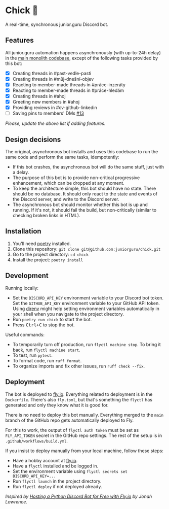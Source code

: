 # Chick 🐤

A real-time, synchronous junior.guru Discord bot.

## Features

All junior.guru automation happens asynchronously (with up-to-24h delay) in the [main monolith codebase](https://github.com/juniorguru/junior.guru), except of the following tasks provided by this bot:

- [x] Creating threads in #past-vedle-pasti
- [x] Creating threads in #můj-dnešní-objev
- [x] Reacting to member-made threads in #práce-inzeráty
- [x] Reacting to member-made threads in #práce-hledám
- [x] Creating threads in #ahoj
- [x] Greeting new members in #ahoj
- [x] Providing reviews in #cv-github-linkedin
- [ ] Saving pins to members' DMs [#13](https://github.com/juniorguru/juniorguru-chick/issues/13)

_Please, update the above list if adding features._

## Design decisions

The original, asynchronous bot installs and uses this codebase to run the same code and perform the same tasks, idempotently:

-   If this bot crashes, the asynchronous bot will do the same stuff, just with a delay.
-   The purpose of this bot is to provide non-critical progressive enhancement, which can be dropped at any moment.
-   To keep the architecture simple, this bot should have no state.
    There should be no database.
    It should only react to the state and events of the Discord server, and write to the Discord server.
-   The asynchronous bot should monitor whether this bot is up and running.
    If it's not, it should fail the build, but non-critically (similar to checking broken links in HTML).

## Installation

1.  You'll need [poetry](https://python-poetry.org/) installed.
2.  Clone this repository: `git clone git@github.com:juniorguru/chick.git`
3.  Go to the project directory: `cd chick`
4.  Install the project: `poetry install`

## Development

Running locally:

-   Set the `DISCORD_API_KEY` environment variable to your Discord bot token.
    Set the `GITHUB_API_KEY` environment variable to your GitHub API token.
    Using [direnv](https://direnv.net/) might help setting environment variables automatically in your shell when you navigate to the project directory.
-   Run `poetry run chick` to start the bot.
-   Press <kbd>Ctrl+C</kbd> to stop the bot.

Useful commands:

-   To temporarily turn off production, run `flyctl machine stop`.
    To bring it back, run `flyctl machine start`.
-   To test, run `pytest`.
-   To format code, run `ruff format`.
-   To organize imports and fix other issues, run `ruff check --fix`.

## Deployment

The bot is deployed to [fly.io](https://fly.io/).
Everything related to deployment is in the `Dockerfile`.
There's also `fly.toml`, but that's something the `flyctl` has generated and only they know what it is good for.

There is no need to deploy this bot manually.
Everything merged to the `main` branch of the GitHub repo gets automatically deployed to Fly.

For this to work, the output of `flyctl auth token` must be set as `FLY_API_TOKEN` secret in the GitHub repo settings.
The rest of the setup is in `.github/workflows/build.yml`.

If you insist to deploy manually from your local machine, follow these steps:

-   Have a hobby account at [fly.io](https://fly.io/).
-   Have a `flyctl` installed and be logged in.
-   Set the environment variable using `flyctl secrets set DISCORD_API_KEY=...`
-   Run `flyctl launch` in the project directory.
-   Run `flyctl deploy` if not deployed already.

_Inspired by [Hosting a Python Discord Bot for Free with Fly.io](https://jonahlawrence.hashnode.dev/hosting-a-python-discord-bot-for-free-with-flyio) by Jonah Lawrence._

